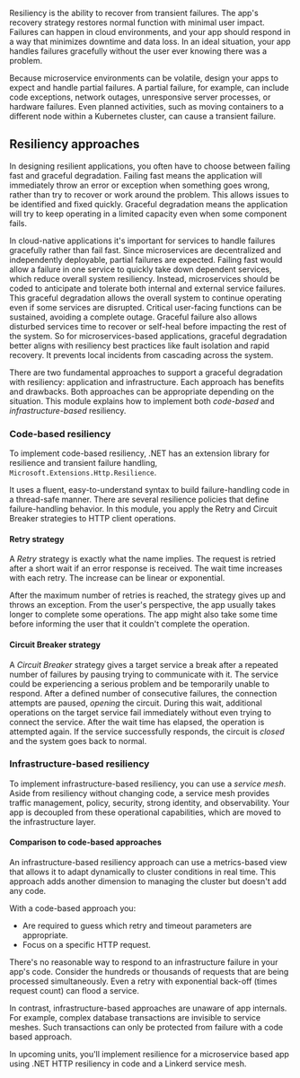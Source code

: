 Resiliency is the ability to recover from transient failures. The app's recovery strategy restores normal function with minimal user impact. Failures can happen in cloud environments, and your app should respond in a way that minimizes downtime and data loss. In an ideal situation, your app handles failures gracefully without the user ever knowing there was a problem.

Because microservice environments can be volatile, design your apps to expect and handle partial failures. A partial failure, for example,  can include code exceptions, network outages, unresponsive server processes, or hardware failures. Even planned activities, such as moving containers to a different node within a Kubernetes cluster, can cause a transient failure.

## Resiliency approaches

In designing resilient applications, you often have to choose between failing fast and graceful degradation. Failing fast means the application will immediately throw an error or exception when something goes wrong, rather than try to recover or work around the problem. This allows issues to be identified and fixed quickly. Graceful degradation means the application will try to keep operating in a limited capacity even when some component fails.

In cloud-native applications it's important for services to handle failures gracefully rather than fail fast. Since microservices are decentralized and independently deployable, partial failures are expected. Failing fast would allow a failure in one service to quickly take down dependent services, which reduce overall system resiliency. Instead, microservices should be coded to anticipate and tolerate both internal and external service failures. This graceful degradation allows the overall system to continue operating even if some services are disrupted. Critical user-facing functions can be sustained, avoiding a complete outage. Graceful failure also allows disturbed services time to recover or self-heal before impacting the rest of the system. So for microservices-based applications, graceful degradation better aligns with resiliency best practices like fault isolation and rapid recovery. It prevents local incidents from cascading across the system.

There are two fundamental approaches to support a graceful degradation with resiliency: application and infrastructure. Each approach has benefits and drawbacks. Both approaches can be appropriate depending on the situation. This module explains how to implement both *code-based* and *infrastructure-based* resiliency.

### Code-based resiliency

To implement code-based resiliency, .NET has an extension library for resilience and transient failure handling, `Microsoft.Extensions.Http.Resilience`.

It uses a fluent, easy-to-understand syntax to build failure-handling code in a thread-safe manner. There are several resilience policies that define failure-handling behavior. In this module, you apply the Retry and Circuit Breaker strategies to HTTP client operations.

#### Retry strategy

A *Retry* strategy is exactly what the name implies. The request is retried after a short wait if an error response is received. The wait time increases with each retry. The increase can be linear or exponential.

After the maximum number of retries is reached, the strategy gives up and throws an exception. From the user's perspective, the app usually takes longer to complete some operations. The app might also take some time before informing the user that it couldn't complete the operation.

#### Circuit Breaker strategy

A *Circuit Breaker* strategy gives a target service a break after a repeated number of failures by pausing trying to communicate with it. The service could be experiencing a serious problem and be temporarily unable to respond. After a defined number of consecutive failures, the connection attempts are paused, *opening* the circuit. During this wait, additional operations on the target service fail immediately without even trying to connect the service. After the wait time has elapsed, the operation is attempted again. If the service successfully responds, the circuit is *closed* and the system goes back to normal.

### Infrastructure-based resiliency

To implement infrastructure-based resiliency, you can use a *service mesh*. Aside from resiliency without changing code, a service mesh provides traffic management, policy, security, strong identity, and observability. Your app is decoupled from these operational capabilities, which are moved to the infrastructure layer.

#### Comparison to code-based approaches

An infrastructure-based resiliency approach can use a metrics-based view that allows it to adapt dynamically to cluster conditions in real time. This approach adds another dimension to managing the cluster but doesn't add any code.

With a code-based approach you:

* Are required to guess which retry and timeout parameters are appropriate.
* Focus on a specific HTTP request.

There's no reasonable way to respond to an infrastructure failure in your app's code. Consider the hundreds or thousands of requests that are being processed simultaneously. Even a retry with exponential back-off (times request count) can flood a service.

In contrast, infrastructure-based approaches are unaware of app internals. For example, complex database transactions are invisible to service meshes. Such transactions can only be protected from failure with a code based approach.

In upcoming units, you'll implement resilience for a microservice based app using .NET HTTP resiliency in code and a Linkerd service mesh.
